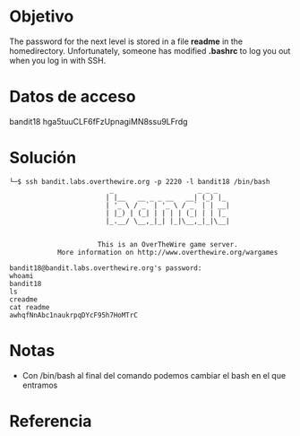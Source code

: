 # Objetivo
The password for the next level is stored in a file **readme** in the homedirectory. Unfortunately, someone has modified **.bashrc** to log you out when you log in with SSH.
# Datos de acceso
bandit18
hga5tuuCLF6fFzUpnagiMN8ssu9LFrdg
# Solución
```
└─$ ssh bandit.labs.overthewire.org -p 2220 -l bandit18 /bin/bash
                         _                     _ _ _   
                        | |__   __ _ _ __   __| (_) |_ 
                        | '_ \ / _` | '_ \ / _` | | __|
                        | |_) | (_| | | | | (_| | | |_ 
                        |_.__/ \__,_|_| |_|\__,_|_|\__|
                                                       

                      This is an OverTheWire game server. 
            More information on http://www.overthewire.org/wargames

bandit18@bandit.labs.overthewire.org's password: 
whoami
bandit18
ls
creadme
cat readme
awhqfNnAbc1naukrpqDYcF95h7HoMTrC
```
# Notas
- Con /bin/bash al final del comando podemos cambiar el bash en el que entramos
# Referencia